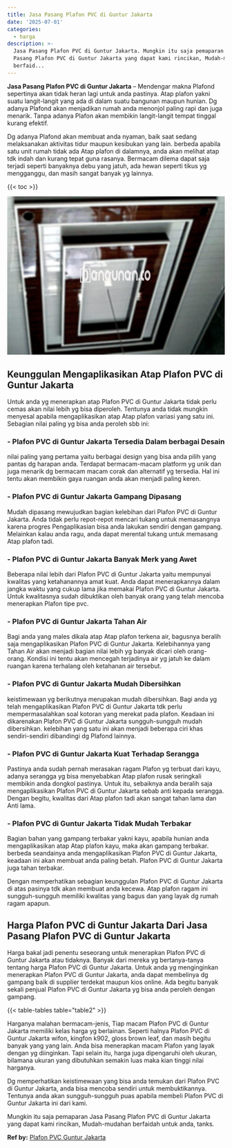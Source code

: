 ```yaml
---
title: Jasa Pasang Plafon PVC di Guntur Jakarta
date: '2025-07-01'
categories:
  - harga
description: >-
  Jasa Pasang Plafon PVC di Guntur Jakarta. Mungkin itu saja pemaparan Jasa
  Pasang Plafon PVC di Guntur Jakarta yang dapat kami rincikan, Mudah-mudahan
  berfaid...
---
```


**Jasa Pasang Plafon PVC di Guntur Jakarta** – Mendengar makna Plafond sepertinya akan tidak heran lagi untuk anda pastinya. Atap plafon yakni suatu langit-langit yang ada di dalam suatu bangunan maupun hunian. Dg adanya Plafond akan menjadikan rumah anda menonjol paling rapi dan juga menarik. Tanpa adanya Plafon akan membikin langit-langit tempat tinggal kurang efektif.

Dg adanya Plafond akan membuat anda nyaman, baik saat sedang melaksanakan aktivitas tidur maupun kesibukan yang lain. berbeda apabila satu unit rumah tidak ada Atap plafon di dalamnya, anda akan melihat atap tdk indah dan kurang tepat guna rasanya. Bermacam dilema dapat saja terjadi seperti banyaknya debu yang jatuh, ada hewan seperti tikus yg mengganggu, dan masih sangat banyak yg lainnya.

{{< toc >}}

![Jasa Pasang Plafon PVC di Guntur Jakarta](/images/flafond-pvc-murah10.png)

## Keunggulan Mengaplikasikan Atap Plafon PVC di Guntur Jakarta

Untuk anda yg menerapkan atap Plafon PVC di Guntur Jakarta tidak perlu cemas akan nilai lebih yg bisa diperoleh. Tentunya anda tidak mungkin menyesal apabila mengaplikasikan atap Atap plafon variasi yang satu ini. Sebagian nilai paling yg bisa anda peroleh sbb ini:

### \- Plafon PVC di Guntur Jakarta Tersedia Dalam berbagai Desain

nilai paling yang pertama yaitu berbagai design yang bisa anda pilih yang pantas dg harapan anda. Terdapat bermacam-macam platform yg unik dan juga menarik dg bermacam macam corak dan alternatif yg tersedia. Hal ini tentu akan membikin gaya ruangan anda akan menjadi paling keren.

### \- Plafon PVC di Guntur Jakarta Gampang Dipasang

Mudah dipasang mewujudkan bagian kelebihan dari Plafon PVC di Guntur Jakarta. Anda tidak perlu repot-repot mencari tukang untuk memasangnya karena progres Pengaplikasian bisa anda lakukan sendiri dengan gampang. Melainkan kalau anda ragu, anda dapat merental tukang untuk memasang Atap plafon tadi.

### \- Plafon PVC di Guntur Jakarta Banyak Merk yang Awet

Beberapa nilai lebih dari Plafon PVC di Guntur Jakarta yaitu mempunyai kwalitas yang ketahanannya amat kuat. Anda dapat menerapkannya dalam jangka waktu yang cukup lama jika memakai Plafon PVC di Guntur Jakarta. Untuk kwalitasnya sudah dibuktikan oleh banyak orang yang telah mencoba menerapkan Plafon tipe pvc.

### \- Plafon PVC di Guntur Jakarta Tahan Air

Bagi anda yang males dikala atap Atap plafon terkena air, bagusnya beralih saja mengaplikasikan Plafon PVC di Guntur Jakarta. Kelebihannya yang Tahan Air akan menjadi bagian nilai lebih yg banyak dicari oleh orang-orang. Kondisi ini tentu akan mencegah terjadinya air yg jatuh ke dalam ruangan karena terhalang oleh ketahanan air tersebut.

### \- Plafon PVC di Guntur Jakarta Mudah Dibersihkan

keistimewaan yg berikutnya merupakan mudah dibersihkan. Bagi anda yg telah mengaplikasikan Plafon PVC di Guntur Jakarta tdk perlu mempermasalahkan soal kotoran yang merekat pada plafon. Keadaan ini dikarenakan Plafon PVC di Guntur Jakarta sungguh-sungguh mudah dibersihkan. kelebihan yang satu ini akan menjadi beberapa ciri khas sendiri-sendiri dibandingi dg Plafond lainnya.

### \- Plafon PVC di Guntur Jakarta Kuat Terhadap Serangga

Pastinya anda sudah pernah merasakan ragam Plafon yg terbuat dari kayu, adanya serangga yg bisa menyebabkan Atap plafon rusak seringkali membikin anda dongkol pastinya. Untuk itu, sebaiknya anda beralih saja mengaplikasikan Plafon PVC di Guntur Jakarta sebab anti kepada serangga. Dengan begitu, kwalitas dari Atap plafon tadi akan sangat tahan lama dan Anti lama.

### \- Plafon PVC di Guntur Jakarta Tidak Mudah Terbakar

Bagian bahan yang gampang terbakar yakni kayu, apabila hunian anda mengaplikasikan atap Atap plafon kayu, maka akan gampang terbakar. berbeda seandainya anda mengaplikasikan Plafon PVC di Guntur Jakarta, keadaan ini akan membuat anda paling betah. Plafon PVC di Guntur Jakarta juga tahan terbakar.

Dengan memperhatikan sebagian keunggulan Plafon PVC di Guntur Jakarta di atas pasinya tdk akan membuat anda kecewa. Atap plafon ragam ini sungguh-sungguh memiliki kwalitas yang bagus dan yang layak dg rumah ragam apapun.

## Harga Plafon PVC di Guntur Jakarta Dari Jasa Pasang Plafon PVC di Guntur Jakarta

Harga bakal jadi penentu seseorang untuk menerapkan Plafon PVC di Guntur Jakarta atau tidaknya. Banyak dari mereka yg bertanya-tanya tentang harga Plafon PVC di Guntur Jakarta. Untuk anda yg menginginkan menerapkan Plafon PVC di Guntur Jakarta, anda dapat membelinya dg gampang baik di supplier terdekat maupun kios online. Ada begitu banyak sekali penjual Plafon PVC di Guntur Jakarta yg bisa anda peroleh dengan gampang.

{{< table-tables table="table2" >}}

Harganya malahan bermacam-jenis, Tiap macam Plafon PVC di Guntur Jakarta memiliki kelas harga yg berlainan. Seperti halnya Plafon PVC di Guntur Jakarta wifon, kingfon k902, gloss brown leaf, dan masih begitu banyak yang yang lain. Anda bisa menerapkan macam Plafon yang layak dengan yg diinginkan. Tapi selain itu, harga juga dipengaruhi oleh ukuran, bilamana ukuran yang dibutuhkan semakin luas maka kian tinggi nilai harganya.

Dg memperhatikan keistimewaan yang bisa anda temukan dari Plafon PVC di Guntur Jakarta, anda bisa mencoba sendiri untuk membuktikannya. Tentunya anda akan sungguh-sungguh puas apabila membeli Plafon PVC di Guntur Jakarta ini dari kami.

Mungkin itu saja pemaparan Jasa Pasang Plafon PVC di Guntur Jakarta yang dapat kami rincikan, Mudah-mudahan berfaidah untuk anda, tanks.

**Ref by:** [Plafon PVC Guntur Jakarta](https://id.wikipedia.org/wiki/Plafon)
